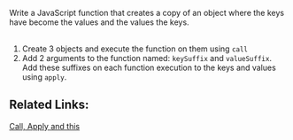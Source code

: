 Write a JavaScript function that creates a copy of an object where the keys have become the values and the values the keys.<br><br>
1. Create 3 objects and execute the function on them using <code>call</code><br>
2. Add 2 arguments to the function named: <code>keySuffix</code> and <code>valueSuffix</code>.<br>Add these suffixes on each function execution to the keys and values using <code>apply</code>.
<h2>Related Links:</h2>
<a href="https://internet-israel.com/%D7%A4%D7%99%D7%AA%D7%95%D7%97-%D7%90%D7%99%D7%A0%D7%98%D7%A8%D7%A0%D7%98/%D7%91%D7%A0%D7%99%D7%99%D7%AA-%D7%90%D7%AA%D7%A8%D7%99-%D7%90%D7%99%D7%A0%D7%98%D7%A8%D7%A0%D7%98-%D7%9C%D7%9E%D7%A4%D7%AA%D7%97%D7%99%D7%9D/%D7%94%D7%A2%D7%95%D7%9C%D7%9D-%D7%94%D7%9E%D7%95%D7%A4%D7%9C%D7%90-%D7%A9%D7%9C-this-%D7%91-javascript/" target="_blank">
Call, Apply and this
</a>